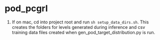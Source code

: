# pod_pcgrl

1. If on mac, cd into project root and run `sh setup_data_dirs.sh`. This creates the folders for levels generated during inference and csv training data files created when gen_pod_target_distribution.py is run.

